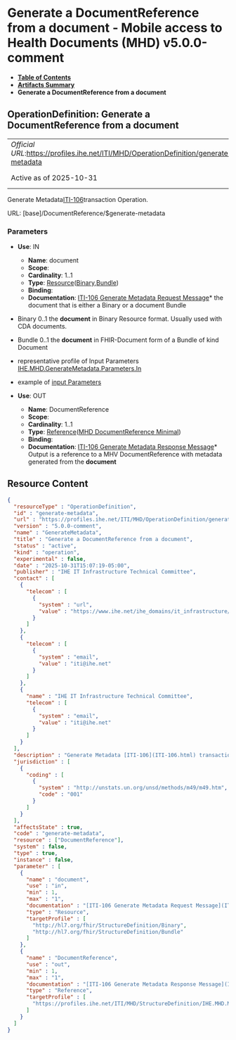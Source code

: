 # Generate a DocumentReference from a document - Mobile access to Health Documents (MHD) v5.0.0-comment

* [**Table of Contents**](toc.md)
* [**Artifacts Summary**](artifacts.md)
* **Generate a DocumentReference from a document**

## OperationDefinition: Generate a DocumentReference from a document 

| | |
| :--- | :--- |
| *Official URL*:https://profiles.ihe.net/ITI/MHD/OperationDefinition/generate-metadata | *Version*:5.0.0-comment |
| Active as of 2025-10-31 | *Computable Name*:GenerateMetadata |

 
Generate Metadata[ITI-106](ITI-106.md)transaction Operation. 

URL: [base]/DocumentReference/$generate-metadata

### Parameters

* **Use**: IN
  * **Name**: document
  * **Scope**: 
  * **Cardinality**: 1..1
  * **Type**: [Resource](http://hl7.org/fhir/R5/resource.html)([Binary](http://hl7.org/fhir/R5/binary.html),[Bundle](http://hl7.org/fhir/R5/bundle.html))
  * **Binding**: 
  * **Documentation**: [ITI-106 Generate Metadata Request Message](ITI-106.md#2310641-generate-metadata-request-message)* the document that is either a Binary or a document Bundle 
* Binary 0..1 the **document** in Binary Resource format. Usually used with CDA documents.
* Bundle 0..1 the **document** in FHIR-Document form of a Bundle of kind Document
 
* representative profile of Input Parameters [IHE.MHD.GenerateMetadata.Parameters.In](StructureDefinition-IHE.MHD.GenerateMetadata.Parameters.In.md)
* example of [input Parameters](StructureDefinition-IHE.MHD.GenerateMetadata.Parameters.In-examples.md)

* **Use**: OUT
  * **Name**: DocumentReference
  * **Scope**: 
  * **Cardinality**: 1..1
  * **Type**: [Reference](http://hl7.org/fhir/R5/references.html#Reference)([MHD DocumentReference Minimal](StructureDefinition-IHE.MHD.Minimal.DocumentReference.md))
  * **Binding**: 
  * **Documentation**: [ITI-106 Generate Metadata Response Message](ITI-106.md#2310642-generate-metadata-response-message)* Output is a reference to a MHV DocumentReference with metadata generated from the **document**




## Resource Content

```json
{
  "resourceType" : "OperationDefinition",
  "id" : "generate-metadata",
  "url" : "https://profiles.ihe.net/ITI/MHD/OperationDefinition/generate-metadata",
  "version" : "5.0.0-comment",
  "name" : "GenerateMetadata",
  "title" : "Generate a DocumentReference from a document",
  "status" : "active",
  "kind" : "operation",
  "experimental" : false,
  "date" : "2025-10-31T15:07:19-05:00",
  "publisher" : "IHE IT Infrastructure Technical Committee",
  "contact" : [
    {
      "telecom" : [
        {
          "system" : "url",
          "value" : "https://www.ihe.net/ihe_domains/it_infrastructure/"
        }
      ]
    },
    {
      "telecom" : [
        {
          "system" : "email",
          "value" : "iti@ihe.net"
        }
      ]
    },
    {
      "name" : "IHE IT Infrastructure Technical Committee",
      "telecom" : [
        {
          "system" : "email",
          "value" : "iti@ihe.net"
        }
      ]
    }
  ],
  "description" : "Generate Metadata [ITI-106](ITI-106.html) transaction Operation.",
  "jurisdiction" : [
    {
      "coding" : [
        {
          "system" : "http://unstats.un.org/unsd/methods/m49/m49.htm",
          "code" : "001"
        }
      ]
    }
  ],
  "affectsState" : true,
  "code" : "generate-metadata",
  "resource" : ["DocumentReference"],
  "system" : false,
  "type" : true,
  "instance" : false,
  "parameter" : [
    {
      "name" : "document",
      "use" : "in",
      "min" : 1,
      "max" : "1",
      "documentation" : "[ITI-106 Generate Metadata Request Message](ITI-106.html#2310641-generate-metadata-request-message)\n- the document that is either a Binary or a document Bundle\n  - Binary 0..1 the *document* in Binary Resource format. Usually used with CDA documents.\n  - Bundle 0..1 the *document* in FHIR-Document form of a Bundle of kind Document\n- representative profile of Input Parameters [IHE.MHD.GenerateMetadata.Parameters.In](StructureDefinition-IHE.MHD.GenerateMetadata.Parameters.In.html)\n- example of [input Parameters](StructureDefinition-IHE.MHD.GenerateMetadata.Parameters.In-examples.html)",
      "type" : "Resource",
      "targetProfile" : [
        "http://hl7.org/fhir/StructureDefinition/Binary",
        "http://hl7.org/fhir/StructureDefinition/Bundle"
      ]
    },
    {
      "name" : "DocumentReference",
      "use" : "out",
      "min" : 1,
      "max" : "1",
      "documentation" : "[ITI-106 Generate Metadata Response Message](ITI-106.html#2310642-generate-metadata-response-message)\n- Output is a reference to a MHV DocumentReference with metadata generated from the *document*",
      "type" : "Reference",
      "targetProfile" : [
        "https://profiles.ihe.net/ITI/MHD/StructureDefinition/IHE.MHD.Minimal.DocumentReference"
      ]
    }
  ]
}

```
